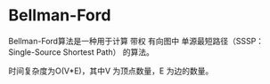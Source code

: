 # Bellman-Ford 

Bellman-Ford算法是一种用于计算 带权 有向图中 单源最短路径（SSSP：Single-Source Shortest Path） 的算法。 

时间复杂度为O(V*E)，其中V 为顶点数量，E 为边的数量。 

